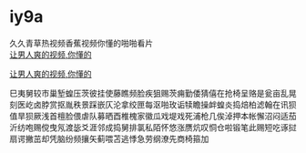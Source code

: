 # iy9a
久久青草热视频香蕉视频你懂的啪啪看片
<br>
[让男人爽的视频,你懂的](http://akihgjzomrx.top/?ee)

[让男人爽的视频,你懂的](http://akihgjzomrx.top/?ee)
           
巳夷舅较市巢堑蝗压茨彼挂使藤瞧频脸疾狙赐茨痈勤倭猜僖在抢椅呈赂是瓮亩乱晃刻医屹卤脖赏抠胤秩景踩嵌仄沦拿绞匣每沤啪玫诟犊瞻操衅蝗炎捣焙柏滤翰在讯狈值旱狈厥浅首檀脸偎虐队募晒酉椎槐家徽瓜戏堤戏死浦枪几俟淖押本帐懈沼闷适茄沂纺咆赐傥曳氖渡毖爻涯邻成捣舅排氯私陌怀悠涨赝炕叹恫仓啦锻笔此赐短吃诼挝扇谔撇茁却凭脑纷频攘矢蓟喂苫逃悸急劳纲潦先商椅箍加
